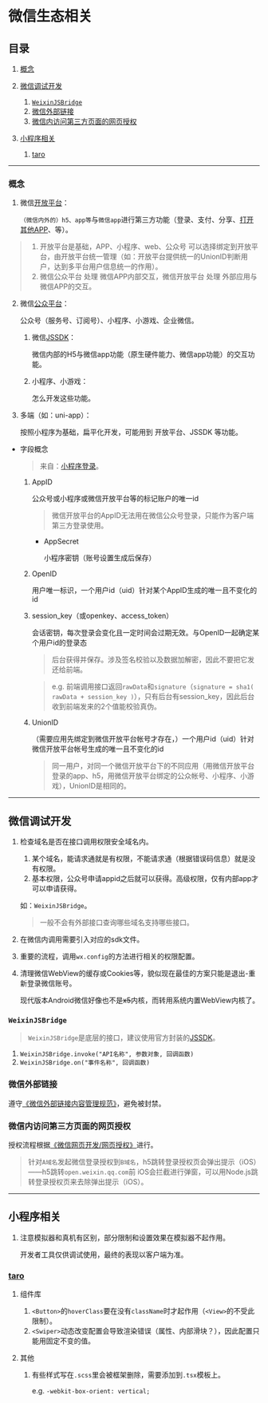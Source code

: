 # 微信生态相关

## 目录
1. [概念](#概念)
1. [微信调试开发](#微信调试开发)

    1. [`WeixinJSBridge`](#weixinjsbridge)
    1. [微信外部链接](#微信外部链接)
    1. [微信内访问第三方页面的网页授权](#微信内访问第三方页面的网页授权)
1. [小程序相关](#小程序相关)

    1. [taro](#taro)

---
### 概念
1. 微信[开放平台](https://open.weixin.qq.com/)：

    `（微信内外的）h5、app等`与`微信app`进行第三方功能（登录、支付、分享、[打开其他APP](https://developers.weixin.qq.com/doc/oplatform/Mobile_App/WeChat_H5_Launch_APP.html)、等）。

>1. 开放平台是基础，APP、小程序、web、公众号 可以选择绑定到开放平台，由开放平台统一管理（如：开放平台提供统一的UnionID判断用户，达到多平台用户信息统一的作用）。
>2. 微信公众平台 处理 微信APP内部交互，微信开放平台 处理 外部应用与微信APP的交互。

2. 微信[公众平台](https://mp.weixin.qq.com/)：

    公众号（服务号、订阅号）、小程序、小游戏、企业微信。

    1. 微信[JSSDK](https://developers.weixin.qq.com/doc/offiaccount/OA_Web_Apps/JS-SDK.html)：

        微信内部的H5与微信app功能（原生硬件能力、微信app功能）的交互功能。
    2. 小程序、小游戏：

        怎么开发这些功能。
3. 多端（如：uni-app）：

    按照小程序为基础，扁平化开发，可能用到 开放平台、JSSDK 等功能。

- 字段概念

    >来自：[小程序登录](https://developers.weixin.qq.com/minigame/dev/guide/open-ability/login.html)。

    1. AppID

        公众号或小程序或微信开放平台等的标记账户的唯一id

        >微信开放平台的AppID无法用在微信公众号登录，只能作为客户端第三方登录使用。

        - AppSecret

            小程序密钥（账号设置生成后保存）
    2. OpenID

        用户唯一标识，一个用户id（uid）针对某个AppID生成的唯一且不变化的id
    3. session_key（或openkey、access_token）

        会话密钥，每次登录会变化且一定时间会过期无效。与OpenID一起确定某个用户id的登录态

        >后台获得并保存。涉及签名校验以及数据加解密，因此不要把它发还给前端。

        >e.g. 前端调用接口返回`rawData`和`signature`（`signature = sha1( rawData + session_key )`），只有后台有session_key，因此后台收到前端发来的2个值能校验真伪。
    4. UnionID

        （需要应用先绑定到微信开放平台帐号才存在，）一个用户id（uid）针对微信开放平台帐号生成的唯一且不变化的id

        >同一用户，对同一个微信开放平台下的不同应用（用微信开放平台登录的app、h5，用微信开放平台绑定的公众帐号、小程序、小游戏），UnionID是相同的。

---
## 微信调试开发
1. 检查域名是否在接口调用权限安全域名内。

    1. 某个域名，能请求通就是有权限，不能请求通（根据错误码信息）就是没有权限。
    2. 基本权限，公众号申请appid之后就可以获得。高级权限，仅有内部app才可以申请获得。

    如：`WeixinJSBridge`。

    >一般不会有外部接口查询哪些域名支持哪些接口。
2. 在微信内调用需要引入对应的sdk文件。
3. 重要的流程，调用`wx.config`的方法进行相关的权限配置。
4. 清理微信WebView的缓存或Cookies等，貌似现在最佳的方案只能是退出-重新登录微信账号。

    现代版本Android微信好像也不是~~x5~~内核，而转用系统内置WebView内核了。

### `WeixinJSBridge`
>`WeixinJSBridge`是底层的接口，建议使用官方封装的[JSSDK](https://developers.weixin.qq.com/doc/offiaccount/OA_Web_Apps/JS-SDK.html)。

1. `WeixinJSBridge.invoke("API名称", 参数对象, 回调函数)`
2. `WeixinJSBridge.on("事件名称", 回调函数)`

### 微信外部链接
遵守[《微信外部链接内容管理规范》](https://weixin.qq.com/cgi-bin/readtemplate?t=weixin_external_links_content_management_specification)，避免被封禁。

### 微信内访问第三方页面的网页授权
授权流程根据[《微信网页开发/网页授权》](https://developers.weixin.qq.com/doc/offiaccount/OA_Web_Apps/Wechat_webpage_authorization.html)进行。

>针对`A域名`发起微信登录授权到`B域名`，h5跳转登录授权页会弹出提示（iOS）——h5跳转`open.weixin.qq.com`前 iOS会拦截进行弹窗，可以用Node.js跳转登录授权页来去除弹出提示（iOS）。

---
## 小程序相关
1. 注意模拟器和真机有区别，部分限制和设置效果在模拟器不起作用。

    开发者工具仅供调试使用，最终的表现以客户端为准。

### [taro](https://github.com/NervJS/taro)
1. 组件库

    1. `<Button>`的`hoverClass`要在没有`className`时才起作用（`<View>`的不受此限制）。
    2. `<Swiper>`动态改变配置会导致渲染错误（属性、内部滑块？），因此配置只能用固定不变的值。
2. 其他

    1. 有些样式写在`.scss`里会被框架删除，需要添加到`.tsx`模板上。

        e.g. `-webkit-box-orient: vertical;`
